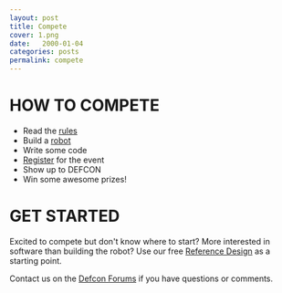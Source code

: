 ```yaml
---
layout: post
title: Compete
cover: 1.png
date:   2000-01-04
categories: posts
permalink: compete
---
```


# HOW TO COMPETE

 * Read the [rules](https://github.com/Defconbots/2015_Competition_Rules)
 * Build a [robot](https://github.com/Defconbots/2015_Reference_Robot)
 * Write some code
 * [Register](http://www.defconbots.org/posts/2000/01/02/Register.html) for the event
 * Show up to DEFCON
 * Win some awesome prizes!

# GET STARTED

Excited to compete but don't know where to start? More interested in software than building the robot? Use our free [Reference Design](https://github.com/Defconbots/2015_Reference_Robot) as a starting point.

Contact us on the [Defcon Forums](https://forum.defcon.org/forum/defcon/dc23-official-unofficial-parties-social-gatherings-events-contests/dc23-official-and-unofficial-contests/defconbots-robot-contest-ad) if you have questions or comments.

